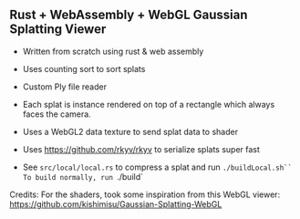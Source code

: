 ## Rust + WebAssembly + WebGL Gaussian Splatting Viewer


- Written from scratch using rust & web assembly
- Uses counting sort to sort splats
- Custom Ply file reader
- Each splat is instance rendered on top of a rectangle which always faces the camera.
- Uses a WebGL2 data texture to send splat data to shader

- Uses https://github.com/rkyv/rkyv to serialize splats super fast
- See `src/local/local.rs` to compress a splat and run `./buildLocal.sh``
To build normally, run `./build`



Credits:
For the shaders, took some inspiration from this WebGL viewer:
https://github.com/kishimisu/Gaussian-Splatting-WebGL